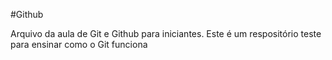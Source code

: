 #Github

Arquivo da aula de Git e Github para iniciantes.
Este é um respositório teste para ensinar como o Git funciona
